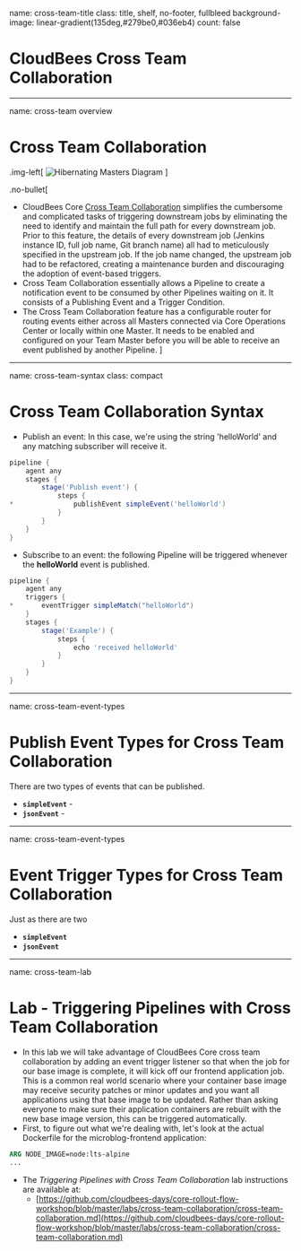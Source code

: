 name: cross-team-title
class: title, shelf, no-footer, fullbleed
background-image: linear-gradient(135deg,#279be0,#036eb4)
count: false

# CloudBees Cross Team Collaboration

---
name: cross-team overview

# Cross Team Collaboration

.img-left[
![Hibernating Masters Diagram](https://docs.cloudbees.com/docs/cloudbees-common/latest/_images/cross-team-collaboration-screenshots/cross-team-diagram.abf4b33.png)
]

.no-bullet[
* CloudBees Core [Cross Team Collaboration](https://docs.cloudbees.com/docs/cloudbees-core/2.204.2.2/cloud-admin-guide/cross-team-collaboration) simplifies the cumbersome and complicated tasks of triggering downstream jobs by eliminating the need to identify and maintain the full path for every downstream job. Prior to this feature, the details of every downstream job (Jenkins instance ID, full job name, Git branch name) all had to meticulously specified in the upstream job. If the job name changed, the upstream job had to be refactored, creating a maintenance burden and discouraging the adoption of event-based triggers.
* Cross Team Collaboration essentially allows a Pipeline to create a notification event to be consumed by other Pipelines waiting on it. It consists of a Publishing Event and a Trigger Condition.
* The Cross Team Collaboration feature has a configurable router for routing events either across all Masters connected via Core Operations Center or locally within one Master. It needs to be enabled and configured on your Team Master before you will be able to receive an event published by another Pipeline. 
]

---
name: cross-team-syntax
class: compact

# Cross Team Collaboration Syntax

* Publish an event: In this case, we're using the string 'helloWorld' and any matching subscriber will receive it.

```groovy
pipeline {
    agent any
    stages {
        stage('Publish event') {
            steps {
*               publishEvent simpleEvent('helloWorld')
            }
        }
    }
}
```

* Subscribe to an event: the following Pipeline will be triggered whenever the **helloWorld** event is published.

```groovy
pipeline {
    agent any
    triggers {
*       eventTrigger simpleMatch("helloWorld")
    }
    stages {
        stage('Example') {
            steps {
                echo 'received helloWorld'
            }
        }
    }
}
```

---
name: cross-team-event-types

# Publish Event Types for Cross Team Collaboration

There are two types of events that can be published.
* **`simpleEvent`** - 
* **`jsonEvent`** - 

---
name: cross-team-event-types

# Event Trigger Types for Cross Team Collaboration

Just as there are two 
* **`simpleEvent`**
* **`jsonEvent`**


---
name: cross-team-lab

# Lab - Triggering Pipelines with Cross Team Collaboration

* In this lab we will take advantage of CloudBees Core cross team collaboration by adding an event trigger listener so that when the job for our base image is complete, it will kick off our frontend application job. This is a common real world scenario where your container base image may receive security patches or minor updates and you want all applications using that base image to be updated. Rather than asking everyone to make sure their application containers are rebuilt with the new base image version, this can be triggered automatically. 
* First, to figure out what we're dealing with, let's look at the actual Dockerfile for the microblog-frontend application:

```Dockerfile
ARG NODE_IMAGE=node:lts-alpine
...
```
* The *Triggering Pipelines with Cross Team Collaboration* lab instructions are available at: 
  * [https://github.com/cloudbees-days/core-rollout-flow-workshop/blob/master/labs/cross-team-collaboration/cross-team-collaboration.md](https://github.com/cloudbees-days/core-rollout-flow-workshop/blob/master/labs/cross-team-collaboration/cross-team-collaboration.md)

